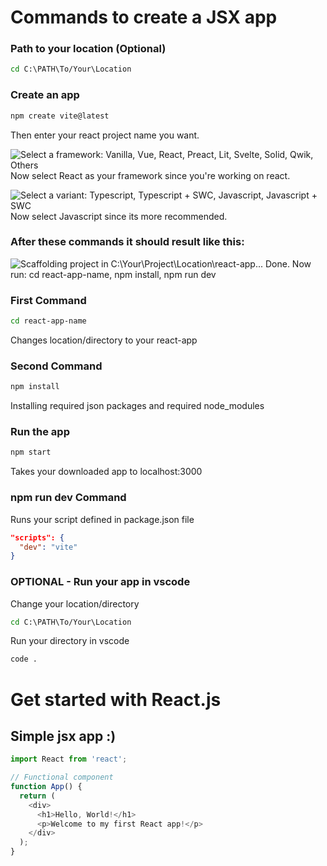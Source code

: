 # Commands to create a JSX app

### Path to your location (Optional)
```bash  
cd C:\PATH\To/Your\Location
```  

### Create an app
```bash
npm create vite@latest
```
Then enter your react project name you want.

![Select a framework: Vanilla, Vue, React, Preact, Lit, Svelte, Solid, Qwik, Others](./Read-Me-Content/frameworkSelection.png)
Now select React as your framework since you're working on react.

![Select a variant: Typescript, Typescript + SWC, Javascript, Javascript + SWC](./Read-Me-Content/variantSelection.png)
Now select Javascript since its more recommended.

### After these commands it should result like this:
![Scaffolding project in C:\Your\Project\Location\react-app... Done. Now run: cd react-app-name, npm install, npm run dev](./Read-Me-Content/variantSelection.png)

### First Command
```bash
cd react-app-name
```
Changes location/directory to your react-app

### Second Command
```bash
npm install
```
Installing required json packages and required node_modules

### Run the app
```bash
npm start
```
Takes your downloaded app to localhost:3000

### npm run dev Command
Runs your script defined in package.json file
```json
"scripts": {
  "dev": "vite"
}
```

### OPTIONAL - Run your app in vscode
Change your location/directory
```bash  
cd C:\PATH\To/Your\Location
```
Run your directory in vscode
```bash
code .
```

# Get started with React.js
## Simple jsx app :)
```Javascript
import React from 'react';

// Functional component
function App() {
  return (
    <div>
      <h1>Hello, World!</h1>
      <p>Welcome to my first React app!</p>
    </div>
  );
}
```